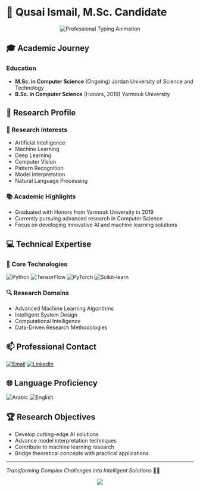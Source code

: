 # 👋 Qusai Ismail, M.Sc. Candidate

<div align="center">
  <img src="https://readme-typing-svg.demolab.com?font=Fira+Code&pause=1000&color=2C6FFF&center=true&width=600&lines=Computer+Science+Researcher;AI+%26+Machine+Learning+Innovator;Deep+Learning+%7C+Computer+Vision+%7C+NLP" alt="Professional Typing Animation" />
</div>

## 🎓 Academic Journey

### Education
- **M.Sc. in Computer Science** (Ongoing)
  Jordan University of Science and Technology
- **B.Sc. in Computer Science** (Honors, 2019)
  Yarmouk University

## 🔬 Research Profile

### 🧠 Research Interests
- Artificial Intelligence
- Machine Learning
- Deep Learning
- Computer Vision
- Pattern Recognition
- Model Interpretation
- Natural Language Processing

### 📚 Academic Highlights
- Graduated with Honors from Yarmouk University in 2019
- Currently pursuing advanced research in Computer Science
- Focus on developing innovative AI and machine learning solutions

## 💻 Technical Expertise

### 🚀 Core Technologies
![Python](https://img.shields.io/badge/-Python-3776AB?style=flat-square&logo=python&logoColor=white)
![TensorFlow](https://img.shields.io/badge/-TensorFlow-FF6F00?style=flat-square&logo=tensorflow&logoColor=white)
![PyTorch](https://img.shields.io/badge/-PyTorch-EE4C2C?style=flat-square&logo=pytorch&logoColor=white)
![Scikit-learn](https://img.shields.io/badge/-Scikit--learn-F7931E?style=flat-square&logo=scikit-learn&logoColor=white)

### 🔍 Research Domains
- Advanced Machine Learning Algorithms
- Intelligent System Design
- Computational Intelligence
- Data-Driven Research Methodologies

## 📫 Professional Contact
[![Email](https://img.shields.io/badge/Email-qusaibanyismail@gmail.com-D14836?style=flat-square&logo=gmail&logoColor=white)](mailto:qusaibanyismail@gmail.com)
[![LinkedIn](https://img.shields.io/badge/LinkedIn-Connect-0077B5?style=flat-square&logo=linkedin&logoColor=white)](https://www.linkedin.com/in/qusai-ismail)

## 🌐 Language Proficiency
![Arabic](https://img.shields.io/badge/-Arabic%20(Native)-006400?style=flat-square)
![English](https://img.shields.io/badge/-English%20(Fluent)-1E90FF?style=flat-square)

## 🏆 Research Objectives
- Develop cutting-edge AI solutions
- Advance model interpretation techniques
- Contribute to machine learning research
- Bridge theoretical concepts with practical applications

---

*Transforming Complex Challenges into Intelligent Solutions* 🧠✨

<div align="center">
  <img src="https://capsule-render.vercel.app/api?type=waving&color=gradient&height=80&section=footer" />
</div>
